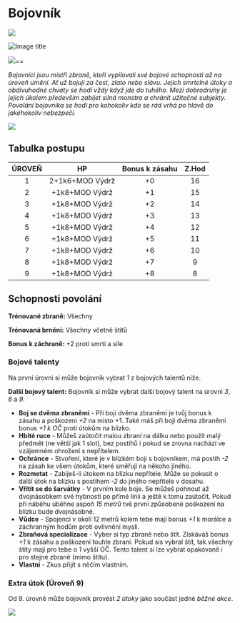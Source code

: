 # Bojovník

<img src="/assets/sep_line.png"/>

![Image title](/assets/OW/classes/Fighter.png)

<img src="/assets/sep_line.png"/>==

*Bojovníci jsou mistři zbraně, kteří vypilovali své bojové schopnosti až na úroveň umění. Ať už bojují za čest, zlato nebo slávu. Jejich smrtelné útoky a obdivuhodné chvaty se hodí vždy když jde do tuhého. Mezi dobrodruhy je jejich úkolem především zabíjet silná monstra a chránit užitečné subjekty. Povolání bojovníka se hodí pro kohokoliv kdo se rád vrhá po hlavě do jakéhokoliv nebezpečí.*

<img src="/assets/sep_line.png"/>

## Tabulka postupu

| ÚROVEŇ |       HP        | Bonus k zásahu | Z.Hod |
| :----: | :-------------: | :------------: | :---: |
|   1    | 2+1k6+MOD Výdrž |       +0       |  16   |
|   2    | +1k8+MOD Výdrž  |       +1       |  15   |
|   3    | +1k8+MOD Výdrž  |       +2       |  14   |
|   4    | +1k8+MOD Výdrž  |       +3       |  13   |
|   5    | +1k8+MOD Výdrž  |       +4       |  12   |
|   6    | +1k8+MOD Výdrž  |       +5       |  11   |
|   7    | +1k8+MOD Výdrž  |       +6       |  10   |
|   8    | +1k8+MOD Výdrž  |       +7       |   9   |
|   9    | +1k8+MOD Výdrž  |       +8       |   8   |

## Schopnosti povolání

**Trénované zbraně:** Všechny

**Trénovaná brnění:** Všechny včetně štítů

**Bonus k záchraně:** +2 proti smrti a síle

### Bojové talenty

Na první úrovni si může bojovník vybrat *1* z bojových talentů níže.

**Další bojový talent:** Bojovník si může vybrat další bojový talent na úrovni *3*, *6* a *9*.

- **Boj se dvěma zbraněmi** - Při boji dvěma zbraněmi je tvůj bonus k zásahu a poškozeni *+2* na místo +1. Také máš při boji dvěma zbraněmi bonus *+1 k OČ* proti útokům na blízko.
- **Hbité ruce** - Můžeš zaútočit malou zbraní na dálku nebo použít malý předmět (ne větší jak 1 slot), bez postihů i pokud se zrovna nachází ve vzájemném ohrožení s nepřítelem.
- **Ochránce** - Stvoření, které je v blízkém boji s bojovníkem, má postih *-2* na zásah ke všem útokům, které směřují na někoho jiného.
- **Rozmetat** - Zabiješ-li útokem na blízku nepřítele. Může se pokusit o další útok na blízku s postihem *-2* do jiného nepřítele v dosahu.
- **Vřítit se do šarvátky** - V prvním kole boje. Se můžeš pohnout až dvojnásobkem své hybnosti po přímé linii a ještě k tomu zaútočit. Pokud při náběhu uběhne aspoň *15 metrů* tvé první způsobené poškození na blízku bude dvojnásobné.
- **Vůdce** - Spojenci v okolí 12 metrů kolem tebe mají bonus *+1* k morálce a záchranným hodům proti ovlivnění mysli.
- **Zbraňová specializace** - Vyber si typ zbraně nebo štít. Získáváš bonus *+1* k zásahu a poškození touhle zbraní. Pokud sis vybral štít, tak všechny štíty mají pro tebe o *1* vyšší OČ. Tento talent si lze vybrat opakovaně i pro stejné zbraně (mimo štítu). 
- **Vlastní** - Zkus přijít s něčím vlastním.

### Extra útok (Úroveň 9)

Od 9. úrovně může bojovník provést *2 útoky* jako součást jedné *běžné akce*.

<img src="/assets/sep_line.png"/>
